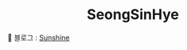 <h1 align="center"> SeongSinHye</h1>

<p>📗 블로그 :  <a href="https://sunshine0.hashnode.dev/">Sunshine</a></p>



